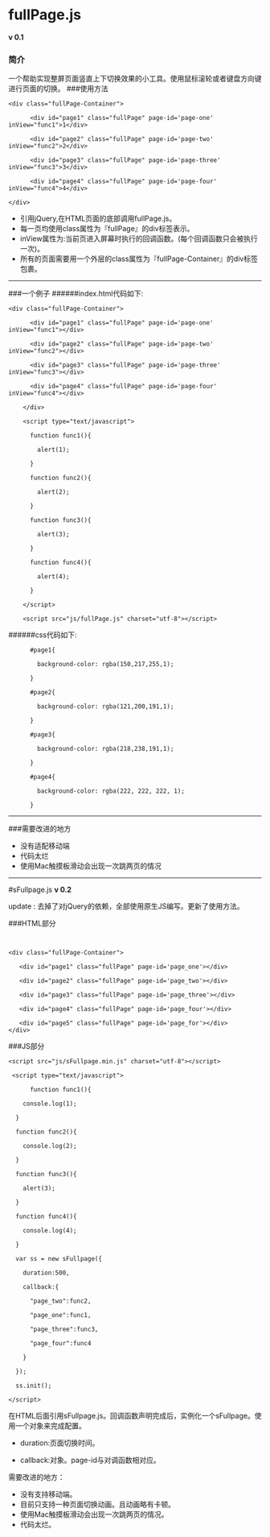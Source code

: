 # fullPage.js
**v 0.1**
### 简介
一个帮助实现整屏页面竖直上下切换效果的小工具。使用鼠标滚轮或者键盘方向键进行页面的切换。
###使用方法

```
<div class="fullPage-Container">

      <div id="page1" class="fullPage" page-id='page-one' inView="func1">1</div>

      <div id="page2" class="fullPage" page-id='page-two' inView="func2">2</div>

      <div id="page3" class="fullPage" page-id='page-three' inView="func3">3</div>

      <div id="page4" class="fullPage" page-id='page-four' inView="func4">4</div>

</div>

```

* 引用jQuery,在HTML页面的底部调用fullPage.js。
* 每一页均使用class属性为『fullPage』的div标签表示。
* inView属性为:当前页进入屏幕时执行的回调函数。(每个回调函数只会被执行一次)。
* 所有的页面需要用一个外层的class属性为『fullPage-Container』的div标签包裹。

---------
###一个例子
######index.html代码如下:

```
<div class="fullPage-Container">

      <div id="page1" class="fullPage" page-id='page-one' inView="func1"></div>

      <div id="page2" class="fullPage" page-id='page-two' inView="func2"></div>

      <div id="page3" class="fullPage" page-id='page-three' inView="func3"></div>

      <div id="page4" class="fullPage" page-id='page-four' inView="func4"></div>

    </div>

    <script type="text/javascript">

      function func1(){

        alert(1);

      }

      function func2(){

        alert(2);

      }

      function func3(){

        alert(3);

      }

      function func4(){

        alert(4);

      }

    </script>

    <script src="js/fullPage.js" charset="utf-8"></script>

```



######css代码如下:
```
 	  #page1{

        background-color: rgba(150,217,255,1);

      }

      #page2{

        background-color: rgba(121,200,191,1);

      }

      #page3{

        background-color: rgba(218,238,191,1);

      }

      #page4{

        background-color: rgba(222, 222, 222, 1);

      }
```

--------
###需要改进的地方
* 没有适配移动端
* 代码太烂
* 使用Mac触摸板滑动会出现一次跳两页的情况

___
#sFullpage.js
**v 0.2**

update : 去掉了对jQuery的依赖，全部使用原生JS编写。更新了使用方法。

###HTML部分

```


<div class="fullPage-Container">

   <div id="page1" class="fullPage" page-id='page_one'></div>

   <div id="page2" class="fullPage" page-id='page_two'></div>

   <div id="page3" class="fullPage" page-id='page_three'></div>

   <div id="page4" class="fullPage" page-id='page_four'></div>

   <div id="page5" class="fullPage" page-id='page_for'></div>
</div>

```



###JS部分

```
<script src="js/sFullpage.min.js" charset="utf-8"></script>

 <script type="text/javascript">

      function func1(){

    console.log(1);

  }

  function func2(){

    console.log(2);

  }

  function func3(){

    alert(3);

  }

  function func4(){

    console.log(4);

  }

  var ss = new sFullpage({

    duration:500,

    callback:{

      "page_two":func2,

      "page_one":func1,

      "page_three":func3,

      "page_four":func4

    }

  });

  ss.init();

</script>

```

在HTML后面引用sFullpage.js。回调函数声明完成后，实例化一个sFullpage。使用一个对象来完成配置。

* duration:页面切换时间。

* callback:对象。page-id与对调函数相对应。

需要改进的地方：

* 没有支持移动端。
* 目前只支持一种页面切换动画。且动画略有卡顿。
* 使用Mac触摸板滑动会出现一次跳两页的情况。
* 代码太烂。
